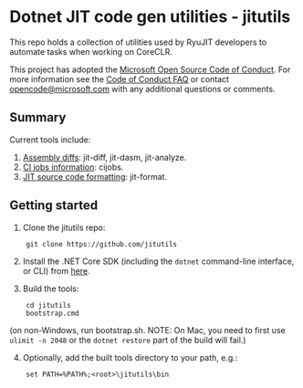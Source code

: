 # Dotnet JIT code gen utilities - jitutils

This repo holds a collection of utilities used by RyuJIT developers to 
automate tasks when working on CoreCLR.

This project has adopted the [Microsoft Open Source Code of Conduct](https://opensource.microsoft.com/codeofconduct/).
For more information see the [Code of Conduct FAQ](https://opensource.microsoft.com/codeofconduct/faq/)
or contact [opencode@microsoft.com](mailto:opencode@microsoft.com) with any additional questions or comments.

## Summary

Current tools include:

1. [Assembly diffs](doc/diffs.md): jit-diff, jit-dasm, jit-analyze.
2. [CI jobs information](doc/cijobs.md): cijobs.
2. [JIT source code formatting](doc/formatting.md): jit-format.

## Getting started

1. Clone the jitutils repo:
```
    git clone https://github.com/jitutils
```

2. Install the .NET Core SDK (including the `dotnet` command-line interface, or CLI) from [here](https://dot.net).

3. Build the tools:
```
    cd jitutils
    bootstrap.cmd
```
(on non-Windows, run bootstrap.sh. NOTE: On Mac, you need to first use `ulimit -n 2048` or the `dotnet restore` part of the build will fail.)

4. Optionally, add the built tools directory to your path, e.g.:
```
    set PATH=%PATH%;<root>\jitutils\bin
```
